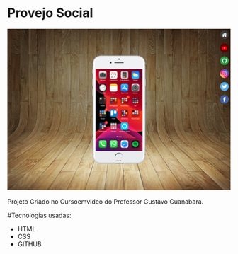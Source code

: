 # Provejo Social

![preview](./.github/preview.png)

Projeto Criado no Cursoemvideo do Professor 
Gustavo Guanabara.

#Tecnologias usadas:
- HTML
- CSS
- GITHUB
